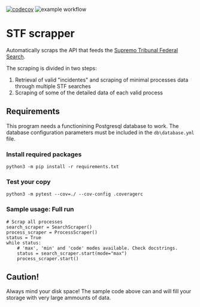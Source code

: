 [![codecov](https://codecov.io/gh/tohwiket/brjud_stf/branch/main/graph/badge.svg?token=TJ5KB97LTG)](https://codecov.io/gh/tohwiket/brjud_stf)
![example workflow](https://github.com/tohwiket/brjud_stf/actions/workflows/stf.yml/badge.svg)

# STF scrapper

Automatically scraps the API that feeds the [Supremo Tribunal Federal Search](https://portal.stf.jus.br/).

The scraping is divided in two steps:

1. Retrieval of valid "incidentes" and scraping of minimal processes data through multiple STF searches
2. Scraping of some of the detailed data of each valid process

## Requirements
This program needs a functionining Postgresql database to work. The database configuration parameters must be included in the `db\database.yml` file.

### Install required packages
```
python3 -m pip install -r requirements.txt
```
### Test your copy
```
python3 -m pytest --cov=./ --cov-config .coveragerc
```

### Sample usage: Full run
```
# Scrap all processes
search_scraper = SearchScraper()
process_scraper = ProcessScraper()
status = True
while status:
    # 'max', 'min' and 'code' modes available. Check docstrings.
    status = search_scraper.start(mode="max")
    process_scraper.start()
```

## Caution!
Always mind your disk space! The sample code above can and will fill your storage with very large ammounts of data.
